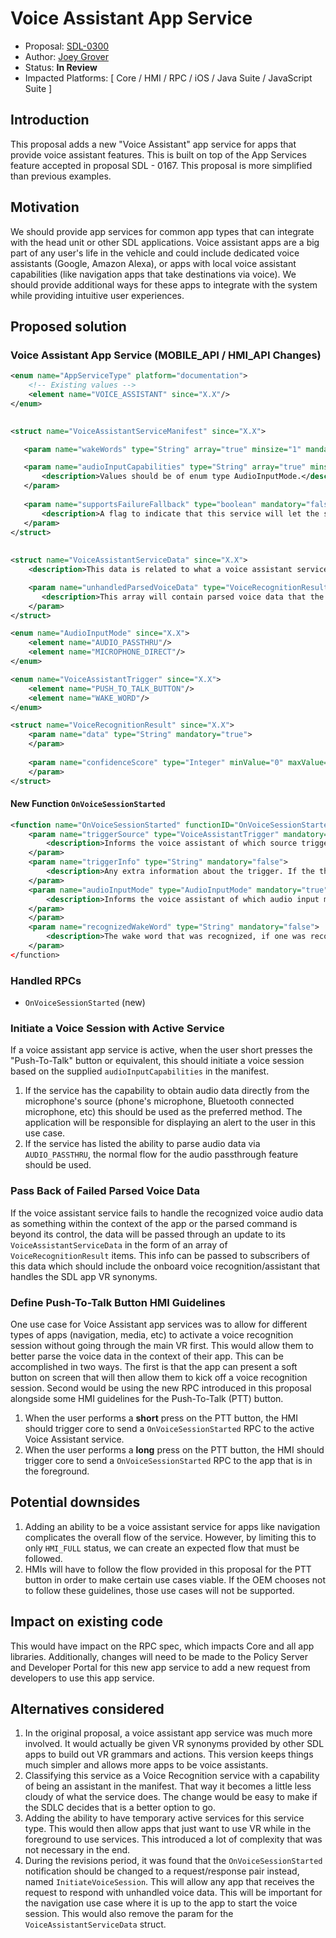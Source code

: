# Voice Assistant App Service

* Proposal: [SDL-0300](0300-Voice-Assistant-App-Service.md)
* Author: [Joey Grover](https://github.com/joeygrover)
* Status: **In Review**
* Impacted Platforms: [ Core / HMI / RPC / iOS / Java Suite / JavaScript Suite ]


## Introduction

This proposal adds a new "Voice Assistant" app service for apps that provide voice assistant features. This is built on top of the App Services feature accepted in proposal SDL - 0167. This proposal is more simplified than previous examples.

## Motivation

We should provide app services for common app types that can integrate with the head unit or other SDL applications. Voice assistant apps are a big part of any user's life in the vehicle and could include dedicated voice assistants (Google, Amazon Alexa), or apps with local voice assistant capabilities (like navigation apps that take destinations via voice). We should provide additional ways for these apps to integrate with the system while providing intuitive user experiences.

## Proposed solution

### Voice Assistant App Service (MOBILE\_API / HMI\_API Changes)
```xml
<enum name="AppServiceType" platform="documentation">
    <!-- Existing values -->
    <element name="VOICE_ASSISTANT" since="X.X"/>
</enum>

	
<struct name="VoiceAssistantServiceManifest" since="X.X">

   <param name="wakeWords" type="String" array="true" minsize="1" mandatory="false"/>

   <param name="audioInputCapabilities" type="String" array="true" minsize="1" mandatory="false">
       <description>Values should be of enum type AudioInputMode.</description>
   </param>
 
   <param name="supportsFailureFallback" type="boolean" mandatory="false">
       <description>A flag to indicate that this service will let the system know it has failed to parse the voice data into actionable outcomes.</description>
   </param>
</struct>
	
	
<struct name="VoiceAssistantServiceData" since="X.X">
    <description>This data is related to what a voice assistant service would provide.</description>

	<param name="unhandledParsedVoiceData" type="VoiceRecognitionResult" array="true" mandatory="false">
	   <description>This array will contain parsed voice data that the service was unable to handle. This will be helpful for a pass-back to a default voice assistant like an embedded service that will handle other SDL app's VR synonyms. </description>
	</param>
</struct>

<enum name="AudioInputMode" since="X.X">
    <element name="AUDIO_PASSTHRU"/>
    <element name="MICROPHONE_DIRECT"/>
</enum>

<enum name="VoiceAssistantTrigger" since="X.X">
    <element name="PUSH_TO_TALK_BUTTON"/>
    <element name="WAKE_WORD"/>
</enum>

<struct name="VoiceRecognitionResult" since="X.X">
	<param name="data" type="String" mandatory="true">
	</param>
	
	<param name="confidenceScore" type="Integer" minValue="0" maxValue="100" mandatory="true">
	</param>
</struct>
```

#### New Function `OnVoiceSessionStarted`

```xml
<function name="OnVoiceSessionStarted" functionID="OnVoiceSessionStartedID" messagetype="notification" since="X.X">
    <param name="triggerSource" type="VoiceAssistantTrigger" mandatory="true">
        <description>Informs the voice assistant of which source triggered the event.</description>
    </param>
    <param name="triggerInfo" type="String" mandatory="false">
        <description>Any extra information about the trigger. If the the user voiced a wake word and combined it with a command, this should be the fully recognized string including wake word and command, eg "Hey [App Name], navigate me home." The raw voice data should also be included as bulk data when available.</description>
    </param>
    <param name="audioInputMode" type="AudioInputMode" mandatory="true">
        <description>Informs the voice assistant of which audio input mode is assumed to be the one in use.</description>
    </param>
    </param>
    <param name="recognizedWakeWord" type="String" mandatory="false">
        <description>The wake word that was recognized, if one was recognized.</description>
    </param>
</function>
```

### Handled RPCs
- `OnVoiceSessionStarted` (new)

### Initiate a Voice Session with Active Service

If a voice assistant app service is active, when the user short presses the "Push-To-Talk" button or equivalent, this should initiate a voice session based on the supplied `audioInputCapabilities` in the manifest.

1. If the service has the capability to obtain audio data directly from the microphone's source (phone's microphone, Bluetooth connected microphone, etc) this should be used as the preferred method. The application will be responsible for displaying an alert to the user in this use case.
2. If the service has listed the ability to parse audio data via `AUDIO_PASSTHRU`, the normal flow for the audio passthrough feature should be used.

### Pass Back of Failed Parsed Voice Data

If the voice assistant service fails to handle the recognized voice audio data as something within the context of the app or the parsed command is beyond its control, the data will be passed through an update to its `VoiceAssistantServiceData` in the form of an array of `VoiceRecognitionResult` items. This info can be passed to subscribers of this data which should include the onboard voice recognition/assistant that handles the SDL app VR synonyms. 

### Define Push-To-Talk Button HMI Guidelines

One use case for Voice Assistant app services was to allow for different types of apps (navigation, media, etc) to activate a voice recognition session without going through the main VR first. This would allow them to better parse the voice data in the context of their app. This can be accomplished in two ways. The first is that the app can present a soft button on screen that will then allow them to kick off a voice recognition session. Second would be using the new RPC introduced in this proposal alongside some HMI guidelines for the Push-To-Talk (PTT) button.


1. When the user performs a **short** press on the PTT button, the HMI should trigger core to send a `OnVoiceSessionStarted` RPC to the active Voice Assistant service.
2. When the user performs a **long** press on the PTT button, the HMI should trigger core to send a `OnVoiceSessionStarted` RPC to the app that is in the foreground.
 
## Potential downsides

1. Adding an ability to be a voice assistant service for apps like navigation complicates the overall flow of the service. However, by limiting this to only `HMI_FULL` status, we can create an expected flow that must be followed.
2. HMIs will have to follow the flow provided in this proposal for the PTT button in order to make certain use cases viable. If the OEM chooses not to follow these guidelines, those use cases will not be supported.

## Impact on existing code

This would have impact on the RPC spec, which impacts Core and all app libraries. Additionally, changes will need to be made to the Policy Server and Developer Portal for this new app service to add a new request from developers to use this app service.

## Alternatives considered

1. In the original proposal, a voice assistant app service was much more involved. It would actually be given VR synonyms provided by other SDL apps to build out VR grammars and actions. This version keeps things much simpler and allows more apps to be voice assistants. 
2. Classifying this service as a Voice Recognition service with a capability of being an assistant in the manifest. That way it becomes a little less cloudy of what the service does. The change would be easy to make if the SDLC decides that is a better option to go.
3. Adding the ability to have temporary active services for this service type. This would then allow apps that just want to use VR while in the foreground to use services. This introduced a lot of complexity that was not necessary in the end.
4. During the revisions period, it was found that the `OnVoiceSessionStarted` notification should be changed to a request/response pair instead, named `InitiateVoiceSession`. This will allow any app that receives the request to respond with unhandled voice data. This will be important for the navigation use case where it is up to the app to start the voice session. This would also remove the param for the `VoiceAssistantServiceData` struct.
